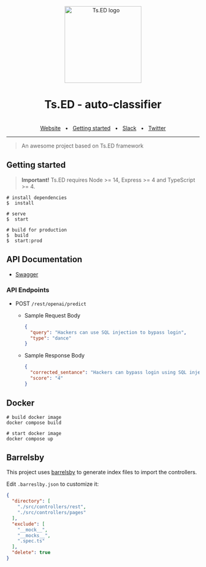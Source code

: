 <p style="text-align: center" align="center">
  <a href="https://tsed.io" target="_blank"><img src="https://tsed.io/tsed-og.png" width="200" alt="Ts.ED logo"/></a>
</p>

<div align="center">
  <h1>Ts.ED - auto-classifier</h1>
  <br />
  <div align="center">
    <a href="https://cli.tsed.io/">Website</a>
    <span>&nbsp;&nbsp;•&nbsp;&nbsp;</span>
    <a href="https://cli.tsed.io/getting-started.html">Getting started</a>
    <span>&nbsp;&nbsp;•&nbsp;&nbsp;</span>
    <a href="https://api.tsed.io/rest/slack/tsedio/tsed">Slack</a>
    <span>&nbsp;&nbsp;•&nbsp;&nbsp;</span>
    <a href="https://twitter.com/TsED_io">Twitter</a>
  </div>
  <hr />
</div>

> An awesome project based on Ts.ED framework

## Getting started

> **Important!** Ts.ED requires Node >= 14, Express >= 4 and TypeScript >= 4.

```batch
# install dependencies
$  install

# serve
$  start

# build for production
$  build
$  start:prod
```

<!-- example api documentaion -->

## API Documentation

- [Swagger](http://localhost:8083/doc/)

<!-- post api.  -->
<!-- curl -X 'POST' \
  'http://localhost:8083/rest/openai/predict' \
  -H 'accept: */*' \
  -H 'Content-Type: application/json' \
  -d '{
  "query": "Hackers can use SQL injection to bypass login",
  "type": "dance"
}' -->

<!-- respnse  {
  "corrected_sentance": "Hackers can bypass login using SQL injection.",
  "score": "4"
}-->

### API Endpoints

- POST `/rest/openai/predict`

  - Sample Request Body

    ```json
    {
      "query": "Hackers can use SQL injection to bypass login",
      "type": "dance"
    }
    ```

  - Sample Response Body

    ```json
    {
      "corrected_sentance": "Hackers can bypass login using SQL injection.",
      "score": "4"
    }
    ```

    

## Docker

```
# build docker image
docker compose build

# start docker image
docker compose up
```

## Barrelsby

This project uses [barrelsby](https://www.npmjs.com/package/barrelsby) to generate index files to import the controllers.

Edit `.barreslby.json` to customize it:

```json
{
  "directory": [
    "./src/controllers/rest",
    "./src/controllers/pages"
  ],
  "exclude": [
    "__mock__",
    "__mocks__",
    ".spec.ts"
  ],
  "delete": true
}
```
